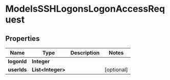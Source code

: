 

# ModelsSSHLogonsLogonAccessRequest


## Properties

| Name | Type | Description | Notes |
|------------ | ------------- | ------------- | -------------|
|**logonId** | **Integer** |  |  |
|**userIds** | **List&lt;Integer&gt;** |  |  [optional] |



